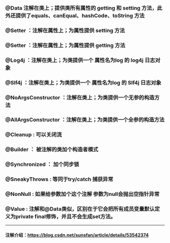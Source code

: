 ### @Data 注解在类上；提供类所有属性的 getting 和 setting 方法，此外还提供了equals、canEqual、hashCode、toString 方法
### @Setter ：注解在属性上；为属性提供 setting 方法
### @Setter ：注解在属性上；为属性提供 getting 方法
### @Log4j ：注解在类上；为类提供一个 属性名为log 的 log4j 日志对象
### @Slf4j ：注解在类上；为类提供一个 属性名为log 的 Slf4j 日志对象
### @NoArgsConstructor ：注解在类上；为类提供一个无参的构造方法
### @AllArgsConstructor ：注解在类上；为类提供一个全参的构造方法
### @Cleanup : 可以关闭流
### @Builder ： 被注解的类加个构造者模式
### @Synchronized ： 加个同步锁
### @SneakyThrows : 等同于try/catch 捕获异常
### @NonNull : 如果给参数加个这个注解 参数为null会抛出空指针异常
### @Value : 注解和@Data类似，区别在于它会把所有成员变量默认定义为private final修饰，并且不会生成set方法。
---
#### 注解介绍：https://blog.csdn.net/sunsfan/article/details/53542374
